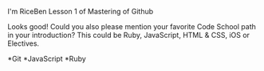I'm RiceBen
Lesson 1 of Mastering of Github

Looks good! Could you also please mention your favorite Code School path in your introduction? This could be Ruby, JavaScript, HTML & CSS, iOS or Electives.


*Git
*JavaScript
*Ruby
